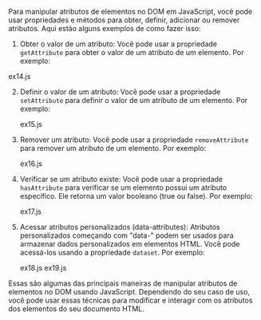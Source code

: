 Para manipular atributos de elementos no DOM em JavaScript, você pode usar propriedades e métodos para obter, definir, adicionar ou remover atributos. Aqui estão alguns exemplos de como fazer isso:

1. Obter o valor de um atributo:
   Você pode usar a propriedade `getAttribute` para obter o valor de um atributo de um elemento. Por exemplo:
  
  ex14.js

2. Definir o valor de um atributo:
   Você pode usar a propriedade `setAttribute` para definir o valor de um atributo de um elemento. Por exemplo:
   
   ex15.js

3. Remover um atributo:
   Você pode usar a propriedade `removeAttribute` para remover um atributo de um elemento. Por exemplo:
   
   ex16.js

4. Verificar se um atributo existe:
   Você pode usar a propriedade `hasAttribute` para verificar se um elemento possui um atributo específico. Ele retorna um valor booleano (true ou false). Por exemplo:
   
   ex17.js

5. Acessar atributos personalizados (data-attributes):
   Atributos personalizados começando com "data-" podem ser usados para armazenar dados personalizados em elementos HTML. Você pode acessá-los usando a propriedade `dataset`. Por exemplo:
   
   ex18.js
   ex19.js

Essas são algumas das principais maneiras de manipular atributos de elementos no DOM usando JavaScript. Dependendo do seu caso de uso, você pode usar essas técnicas para modificar e interagir com os atributos dos elementos do seu documento HTML.